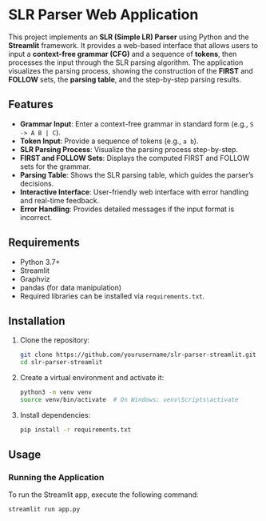# SLR Parser Web Application

This project implements an **SLR (Simple LR) Parser** using Python and the **Streamlit** framework. It provides a web-based interface that allows users to input a **context-free grammar (CFG)** and a sequence of **tokens**, then processes the input through the SLR parsing algorithm. The application visualizes the parsing process, showing the construction of the **FIRST** and **FOLLOW** sets, the **parsing table**, and the step-by-step parsing results.

## Features

- **Grammar Input**: Enter a context-free grammar in standard form (e.g., `S -> A B | C`).
- **Token Input**: Provide a sequence of tokens (e.g., `a b`).
- **SLR Parsing Process**: Visualize the parsing process step-by-step.
- **FIRST and FOLLOW Sets**: Displays the computed FIRST and FOLLOW sets for the grammar.
- **Parsing Table**: Shows the SLR parsing table, which guides the parser’s decisions.
- **Interactive Interface**: User-friendly web interface with error handling and real-time feedback.
- **Error Handling**: Provides detailed messages if the input format is incorrect.

## Requirements

- Python 3.7+
- Streamlit
- Graphviz
- pandas (for data manipulation)
- Required libraries can be installed via `requirements.txt`.

## Installation

1. Clone the repository:
    ```bash
    git clone https://github.com/yourusername/slr-parser-streamlit.git
    cd slr-parser-streamlit
    ```

2. Create a virtual environment and activate it:
    ```bash
    python3 -m venv venv
    source venv/bin/activate  # On Windows: venv\Scripts\activate
    ```

3. Install dependencies:
    ```bash
    pip install -r requirements.txt
    ```

## Usage

### Running the Application

To run the Streamlit app, execute the following command:

```bash
streamlit run app.py
